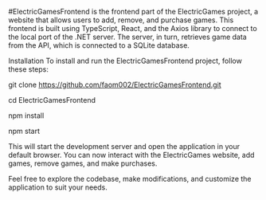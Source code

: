 #ElectricGamesFrontend 
is the frontend part of the ElectricGames project, a website that allows users to add, remove, and purchase games. This frontend is built using TypeScript, React, and the Axios library to connect to the local port of the .NET server. The server, in turn, retrieves game data from the API, which is connected to a SQLite database.

Installation
To install and run the ElectricGamesFrontend project, follow these steps:

git clone https://github.com/faom002/ElectricGamesFrontend.git

cd ElectricGamesFrontend

npm install

npm start

This will start the development server and open the application in your default browser. You can now interact with the ElectricGames website, add games, remove games, and make purchases.

Feel free to explore the codebase, make modifications, and customize the application to suit your needs.

